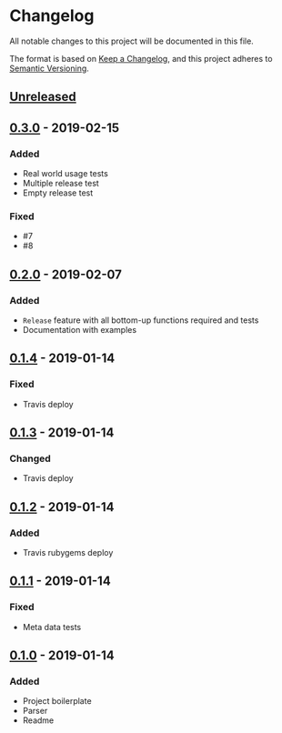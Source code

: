 # Changelog
All notable changes to this project will be documented in this file.

The format is based on [Keep a Changelog](https://keepachangelog.com/en/1.0.0/),
and this project adheres to [Semantic Versioning](https://semver.org/spec/v2.0.0.html).

## [Unreleased]

## [0.3.0] - 2019-02-15
### Added
- Real world usage tests
- Multiple release test
- Empty release test

### Fixed
- #7
- #8

## [0.2.0] - 2019-02-07
### Added
- `Release` feature with all bottom-up functions required and tests
- Documentation with examples

## [0.1.4] - 2019-01-14
### Fixed
- Travis deploy

## [0.1.3] - 2019-01-14
### Changed
- Travis deploy

## [0.1.2] - 2019-01-14
### Added
- Travis rubygems deploy

## [0.1.1] - 2019-01-14
### Fixed
- Meta data tests

## [0.1.0] - 2019-01-14
### Added
- Project boilerplate
- Parser
- Readme

[Unreleased]: https://github.com/grissius/sheep-a-changelog/compare/v0.3.0...HEAD
[0.3.0]: https://github.com/grissius/sheep-a-changelog/compare/v0.2.0...v0.3.0
[0.2.0]: https://github.com/grissius/sheep-a-changelog/compare/v0.1.4...v0.2.0
[0.1.4]: https://github.com/grissius/sheep-a-changelog/compare/v0.1.3...v0.1.4
[0.1.3]: https://github.com/grissius/sheep-a-changelog/compare/v0.1.2...v0.1.3
[0.1.2]: https://github.com/grissius/sheep-a-changelog/compare/v0.1.1...v0.1.2
[0.1.1]: https://github.com/grissius/sheep-a-changelog/compare/v0.1.0...v0.1.1
[0.1.0]: https://github.com/grissius/sheep-a-changelog/compare/c0b1f8c...v0.1.0
